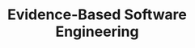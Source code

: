 ---
code: WMCS024-05
degree: MSc
order: 5
coordinator:
  email: paris@cs.rug.nl
  name: Paris Avgeriou
contact:
  header: Contact
  members:
  - paris@cs.rug.nl
title: Evidence-Based Software Engineering
homepage: https://ocasys.rug.nl/current/catalog/course/WMCS024-05
---